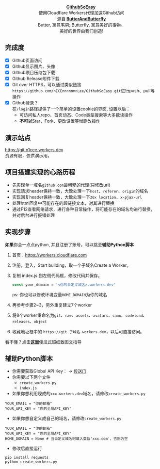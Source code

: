 <p align="center">
      <strong>
        <a href="https://github.com/nICEnnnnnnnLee/GithubSoEasy" target="_blank">GithubSoEasy</a>&nbsp;
      </strong>
  <br>
        使用Cloudflare Workers代理加速Github访问
  <br>
      源自<strong>
        <a href="https://github.com/ButterAndButterfly" target="_blank">ButterAndButterfly</a><br>
      </strong>  
        Butter, 寓意宅男; Butterfly, 寓意美好的事物。 
        <br/> 美好的世界由我们创造!  
</p>


## 完成度  
- [x] Github页面访问  
- [x] Github显示图片、头像  
- [x] Github项目压缩包下载  
- [x] Github Release附件下载  
- [x] Git over HTTPS，可以通过类似链接`https://github.com/nICEnnnnnnnLee/GithubSoEasy.git`进行push、pull等操作  
- [x] Github登录？  
在`/login`路径提供了一个简单的设置cookie的界面, 设置以后：
  + 可访问私人repo、首页动态、Code类型搜索等大多数读操作
  + **不可以**Star、Fork、更改设置等增删改操作    


## 演示站点  
<https://git.n1cee.workers.dev>  
资源有限，仅供演示用。  

## 项目搭建实现的心路历程  
+ 先实现单一域名`github.com`最粗糙的代理(只修改url)  
+ 实现请求header保持一致，大致处理一下`host`、`referer`、`origin`的域名  
+ 实现回复header保持一致，大致处理一下`30x location`、`x-pjax-url`  
+ 处理html回复中可能存在的超链接文本，对其进行替换  
+ 通过F12查看网络请求，进行各种日常操作，将可能存在的域名均进行替换，并对后台进行报错处理  


## 实现步骤  
**如果**你会一点点python, 并且注册了账号，可以跳至**辅助Python脚本**
1. 首页：https://workers.cloudflare.com
2. 注册，登入，Start building，取一个子域名Create a Worker。
3. 复制 index.js 到左侧代码框，修改代码并保存。  
    ```js
    const your_domain = '<你的自定义域名>.workers.dev'
    ```
    ps: 你也可以修改环境变量`HOME_DOMAIN`为你的域名

4. 再参考步骤2~3，另外重复建立7个worker
5. 将8个worker重命名为`git`、`raw`、`assets`、`avatars`、`camo`、`codeload`、`releases`、`object`
6. 收藏地址框中的 `https://git.子域名.workers.dev`，以后可直接访问。  

看不懂？点击<a href="https://nICEnnnnnnnLee.github.io/blog/2021/08/25/cloudflare-workers-github-proxy/" ><strong>这里</strong></a>傻瓜式超细致图文指导



## 辅助Python脚本  
+ 你需要获取Global API Key： -> [传送门](https://dash.cloudflare.com/profile/api-tokens)
+ 你需要以下两个文件
  + `create_workers.py`
  + `index.js`
+ 如果你想利用现成的`xxx.workers.dev`域名，请修改`create_workers.py`
```
YOUR_EMAIL = "你的邮箱"
YOUR_API_KEY = "你的全局API_KEY"
```

+ 如果你想自定义成自己的域名，请修改`create_workers.py`
```
YOUR_EMAIL = "你的邮箱"
YOUR_API_KEY = "你的全局API_KEY"
HOME_DOMAIN = None # 当自定义域名时填入类似'xxx.com'，否则为空
```

+ 修改后直接运行
```
pip install requests
python create_workers.py
```